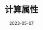 ---
title: 计算属性
icon: markdown
order: 4
date: 2023-05-07
category:
    - Vue
tag:
    - computed
---